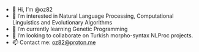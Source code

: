 - 👋 Hi, I’m @oz82
- 👀 I’m interested in Natural Language Processing, Computational Linguistics and Evolutionary Algorithms
- 🌱 I’m currently learning Genetic Programming
- 💞️ I’m looking to collaborate on Turkish morpho-syntax NLProc projects.
- 📫 Contact me: oz82@proton.me

<!---
oz82/oz82 is a ✨ special ✨ repository because its `README.md` (this file) appears on your GitHub profile.
You can click the Preview link to take a look at your changes.
--->
